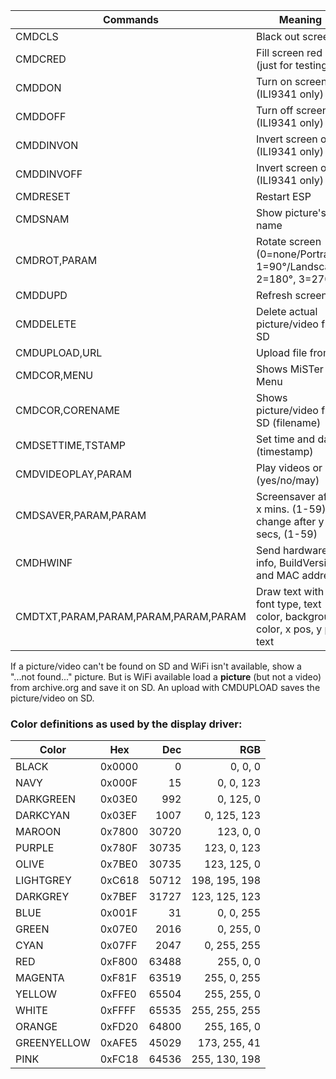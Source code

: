 | Commands                | Meaning       |
| ----------------------- |-------------- |
| CMDCLS                  | Black out screen |
| CMDCRED                 | Fill screen red (just for testing) |
| CMDDON                  | Turn on screen (ILI9341 only) |
| CMDDOFF                 | Turn off screen (ILI9341 only) |
| CMDDINVON               | Invert screen on (ILI9341 only) |
| CMDDINVOFF              | Invert screen off (ILI9341 only) |
| CMDRESET                | Restart ESP |
| CMDSNAM                 | Show picture's name |
| CMDROT,PARAM            | Rotate screen (0=none/Portrait, 1=90°/Landscape, 2=180°, 3=270°) |
| CMDDUPD                 | Refresh screen |
| CMDDELETE               | Delete actual picture/video from SD |
| CMDUPLOAD,URL           | Upload file from <URL> |
| CMDCOR,MENU             | Shows MiSTer Menu |
| CMDCOR,CORENAME         | Shows picture/video from SD (filename) |
| CMDSETTIME,TSTAMP       | Set time and date (timestamp) |
| CMDVIDEOPLAY,PARAM      | Play videos or not (yes/no/may) |
| CMDSAVER,PARAM,PARAM    | Screensaver after x mins. (1-59), change after y secs, (1-59) |
| CMDHWINF                | Send hardware info, BuildVersion and MAC address |
| CMDTXT,PARAM,PARAM,PARAM,PARAM,PARAM | Draw text with font type, text color, background color, x pos, y pos, text

If a picture/video can't be found on SD and WiFi isn't available, show a "...not found..." picture.
But is WiFi available load a **picture** (but not a video) from archive.org and save it on SD.
An upload with CMDUPLOAD saves the picture/video on SD.

### Color definitions as used by the display driver:

| Color       | Hex    | Dec   | RGB           |
| ------------|--------|------:|-------------: |
| BLACK       | 0x0000 |     0 |   0,   0,   0 |
| NAVY        | 0x000F |    15 |   0,   0, 123 |
| DARKGREEN   | 0x03E0 |   992 |   0, 125,   0 |
| DARKCYAN    | 0x03EF |  1007 |   0, 125, 123 |
| MAROON      | 0x7800 | 30720 | 123,   0,   0 |
| PURPLE      | 0x780F | 30735 | 123,   0, 123 |
| OLIVE       | 0x7BE0 | 30735 | 123, 125,   0 |
| LIGHTGREY   | 0xC618 | 50712 | 198, 195, 198 |
| DARKGREY    | 0x7BEF | 31727 | 123, 125, 123 |
| BLUE        | 0x001F |    31 |   0,   0, 255 |
| GREEN       | 0x07E0 |  2016 |   0, 255,   0 |
| CYAN        | 0x07FF |  2047 |   0, 255, 255 |
| RED         | 0xF800 | 63488 | 255,   0,   0 |
| MAGENTA     | 0xF81F | 63519 | 255,   0, 255 |
| YELLOW      | 0xFFE0 | 65504 | 255, 255,   0 |
| WHITE       | 0xFFFF | 65535 | 255, 255, 255 |
| ORANGE      | 0xFD20 | 64800 | 255, 165,   0 |
| GREENYELLOW | 0xAFE5 | 45029 | 173, 255,  41 |
| PINK        | 0xFC18 | 64536 | 255, 130, 198 |
